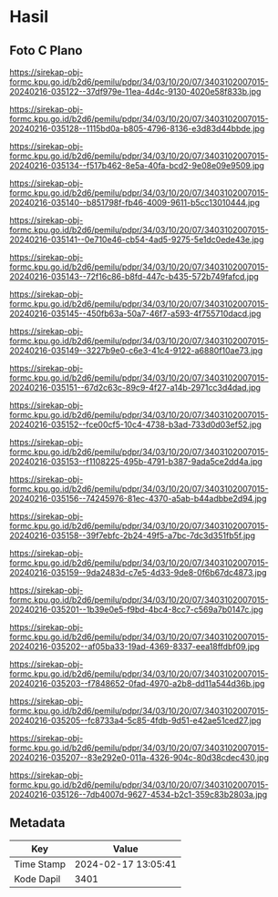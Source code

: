 # Hasil

## Foto C Plano

https://sirekap-obj-formc.kpu.go.id/b2d6/pemilu/pdpr/34/03/10/20/07/3403102007015-20240216-035122--37df979e-11ea-4d4c-9130-4020e58f833b.jpg

https://sirekap-obj-formc.kpu.go.id/b2d6/pemilu/pdpr/34/03/10/20/07/3403102007015-20240216-035128--1115bd0a-b805-4796-8136-e3d83d44bbde.jpg

https://sirekap-obj-formc.kpu.go.id/b2d6/pemilu/pdpr/34/03/10/20/07/3403102007015-20240216-035134--f517b462-8e5a-40fa-bcd2-9e08e09e9509.jpg

https://sirekap-obj-formc.kpu.go.id/b2d6/pemilu/pdpr/34/03/10/20/07/3403102007015-20240216-035140--b851798f-fb46-4009-9611-b5cc13010444.jpg

https://sirekap-obj-formc.kpu.go.id/b2d6/pemilu/pdpr/34/03/10/20/07/3403102007015-20240216-035141--0e710e46-cb54-4ad5-9275-5e1dc0ede43e.jpg

https://sirekap-obj-formc.kpu.go.id/b2d6/pemilu/pdpr/34/03/10/20/07/3403102007015-20240216-035143--72f16c86-b8fd-447c-b435-572b749fafcd.jpg

https://sirekap-obj-formc.kpu.go.id/b2d6/pemilu/pdpr/34/03/10/20/07/3403102007015-20240216-035145--450fb63a-50a7-46f7-a593-4f755710dacd.jpg

https://sirekap-obj-formc.kpu.go.id/b2d6/pemilu/pdpr/34/03/10/20/07/3403102007015-20240216-035149--3227b9e0-c6e3-41c4-9122-a6880f10ae73.jpg

https://sirekap-obj-formc.kpu.go.id/b2d6/pemilu/pdpr/34/03/10/20/07/3403102007015-20240216-035151--67d2c63c-89c9-4f27-a14b-2971cc3d4dad.jpg

https://sirekap-obj-formc.kpu.go.id/b2d6/pemilu/pdpr/34/03/10/20/07/3403102007015-20240216-035152--fce00cf5-10c4-4738-b3ad-733d0d03ef52.jpg

https://sirekap-obj-formc.kpu.go.id/b2d6/pemilu/pdpr/34/03/10/20/07/3403102007015-20240216-035153--f1108225-495b-4791-b387-9ada5ce2dd4a.jpg

https://sirekap-obj-formc.kpu.go.id/b2d6/pemilu/pdpr/34/03/10/20/07/3403102007015-20240216-035156--74245976-81ec-4370-a5ab-b44adbbe2d94.jpg

https://sirekap-obj-formc.kpu.go.id/b2d6/pemilu/pdpr/34/03/10/20/07/3403102007015-20240216-035158--39f7ebfc-2b24-49f5-a7bc-7dc3d351fb5f.jpg

https://sirekap-obj-formc.kpu.go.id/b2d6/pemilu/pdpr/34/03/10/20/07/3403102007015-20240216-035159--9da2483d-c7e5-4d33-9de8-0f6b67dc4873.jpg

https://sirekap-obj-formc.kpu.go.id/b2d6/pemilu/pdpr/34/03/10/20/07/3403102007015-20240216-035201--1b39e0e5-f9bd-4bc4-8cc7-c569a7b0147c.jpg

https://sirekap-obj-formc.kpu.go.id/b2d6/pemilu/pdpr/34/03/10/20/07/3403102007015-20240216-035202--af05ba33-19ad-4369-8337-eea18ffdbf09.jpg

https://sirekap-obj-formc.kpu.go.id/b2d6/pemilu/pdpr/34/03/10/20/07/3403102007015-20240216-035203--f7848652-0fad-4970-a2b8-dd11a544d36b.jpg

https://sirekap-obj-formc.kpu.go.id/b2d6/pemilu/pdpr/34/03/10/20/07/3403102007015-20240216-035205--fc8733a4-5c85-4fdb-9d51-e42ae51ced27.jpg

https://sirekap-obj-formc.kpu.go.id/b2d6/pemilu/pdpr/34/03/10/20/07/3403102007015-20240216-035207--83e292e0-011a-4326-904c-80d38cdec430.jpg

https://sirekap-obj-formc.kpu.go.id/b2d6/pemilu/pdpr/34/03/10/20/07/3403102007015-20240216-035126--7db4007d-9627-4534-b2c1-359c83b2803a.jpg


## Metadata

| Key        | Value               |
| ---------- | ------------------- |
| Time Stamp | 2024-02-17 13:05:41 |
| Kode Dapil | 3401                |



